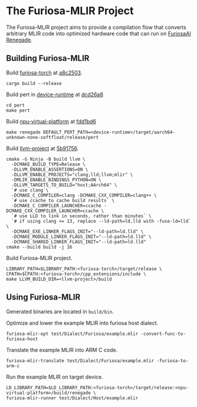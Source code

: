 # The Furiosa-MLIR Project
The Furiosa-MLIR project aims to provide a compilation flow that converts arbitrary MLIR code into optimized hardware code that can run on [FuriosaAI Renegade](https://furiosa.ai/rngd).  

## Building Furiosa-MLIR

Build [furiosa-torch](https://github.com/furiosa-ai/furiosa-torch) at [a8c2503](https://github.com/furiosa-ai/furiosa-torch/commit/a8c2503cbe38be36014290df3e5c7f88ecf38218).
```shell
cargo build --release
```

Build pert in [device-runtime](https://github.com/furiosa-ai/device-runtime/) at [dcd26a8](https://github.com/furiosa-ai/device-runtime/commit/dcd26a83e9d8a6146163b9b513d3a0658bb291fc)
```shell
cd pert
make pert
```

Build [npu-virtual-platform](https://github.com/furiosa-ai/npu-virtual-platform) at [fdd1bd6](https://github.com/furiosa-ai/npu-virtual-platform/commit/fdd1bd6aa77b89c29e0d9b5b052eb94bc29b0140)
```shell
make renegade DEFAULT_PERT_PATH=<device-runtime>/target/aarch64-unknown-none-softfloat/release/pert
```

Build [llvm-project](https://github.com/llvm/llvm-project) at [5b91756](https://github.com/llvm/llvm-project/commit/5b91756c0ca7ef4d75c33c2617bfd0f9719907dc).
```shell
cmake -G Ninja -B build llvm \
  -DCMAKE_BUILD_TYPE=Release \
  -DLLVM_ENABLE_ASSERTIONS=ON \
  -DLLVM_ENABLE_PROJECTS="clang;lld;llvm;mlir" \
  -DMLIR_ENABLE_BINDINGS_PYTHON=ON \
  -DLLVM_TARGETS_TO_BUILD="host;AArch64" \
  `# use clang`\
  -DCMAKE_C_COMPILER=clang -DCMAKE_CXX_COMPILER=clang++ \
  `# use ccache to cache build results` \
  -DCMAKE_C_COMPILER_LAUNCHER=ccache -DCMAKE_CXX_COMPILER_LAUNCHER=ccache \
  `# use LLD to link in seconds, rather than minutes` \
  `# if using clang <= 13, replace --ld-path=ld.lld with -fuse-ld=lld` \
  -DCMAKE_EXE_LINKER_FLAGS_INIT="--ld-path=ld.lld" \
  -DCMAKE_MODULE_LINKER_FLAGS_INIT="--ld-path=ld.lld" \
  -DCMAKE_SHARED_LINKER_FLAGS_INIT="--ld-path=ld.lld"
cmake --build build -j 16
```

Build Furiosa-MLIR project.
```shell
LIBRARY_PATH=$LIBRARY_PATH:<furiosa-torch>/target/release \
CPATH=$CPATH:<furiosa-torch>/cpp_extensions/include \
make LLVM_BUILD_DIR=<llvm-project>/build
```

## Using Furiosa-MLIR

Generated binaries are located in `build/bin`.

Optimize and lower the example MLIR into furiosa host dialect. 
```shell
furiosa-mlir-opt test/Dialect/Furiosa/example.mlir -convert-func-to-furiosa-host
```

Translate the example MLIR into ARM C code. 
```shell
furiosa-mlir-translate test/Dialect/Furiosa/example.mlir -furiosa-to-arm-c
```

Run the example MLIR on target device. 
```shell
LD_LIBRARY_PATH=$LD_LIBRARY_PATH:<furiosa-torch>/target/release:<npu-virtual-platform>/build/renegade \
furiosa-mlir-runner test/Dialect/Host/example.mlir
```
